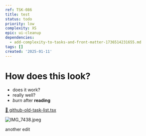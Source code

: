 ```yaml
---
ref: TSK-086
title: test
status: todo
priority: low
complexity: XS
epic: ui-cleanup
dependencies:
  - add-complexity-to-tasks-and-front-matter-1736514231655.md
tags: []
created: '2025-01-11'
---
```

# How does this look? 

- does it work?
- really well?
- _burn_ after **reading**

[📎 github-old-task-list.tsx](/task-files/1736595264939-github-old-task-list.tsx)

![IMG_7438.jpeg](/task-images/1736595309990-IMG_7438.jpeg)

another edit
